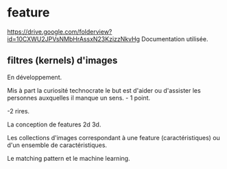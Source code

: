 # feature

https://drive.google.com/folderview?id=10CXWU2JPVsNMbHrAssxN23KzizzNkvHg
Documentation utilisée.

## filtres (kernels) d'images
En développement.

Mis à part la curiosité technocrate le but est 
d'aider ou d'assister les personnes auxquelles
il manque un sens. - 1 point.

-2 rires.

La conception de features 2d 3d.

Les collections d'images correspondant à une
feature (caractéristiques) ou d'un ensemble
de caractéristiques.

Le matching pattern et le machine learning.
